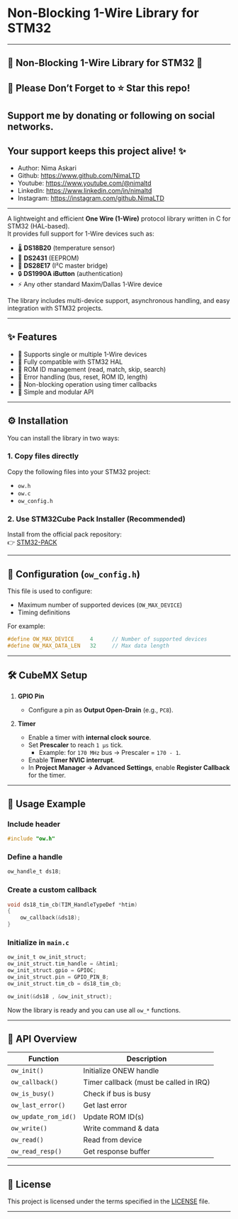 # Non-Blocking 1-Wire Library for STM32  
---  

## 🌟 Non-Blocking 1-Wire Library for STM32 🌟
## 💖 Please Don’t Forget to **⭐ Star** this repo!
## Support me by donating or following on social networks.
## Your support keeps this project alive! ✨

-  Author:     Nima Askari  
-  Github:     https://www.github.com/NimaLTD
-  Youtube:    https://www.youtube.com/@nimaltd  
-  LinkedIn:   https://www.linkedin.com/in/nimaltd  
-  Instagram:  https://instagram.com/github.NimaLTD  
---

A lightweight and efficient **One Wire (1-Wire)** protocol library written in C for STM32 (HAL-based).  
It provides full support for 1-Wire devices such as:  

- 🌡️ **DS18B20** (temperature sensor)  
- 🔋 **DS2431** (EEPROM)  
- 🔐 **DS28E17** (I²C master bridge)  
- 🔒 **DS1990A iButton** (authentication)  
- ⚡ Any other standard Maxim/Dallas 1-Wire device  

The library includes multi-device support, asynchronous handling, and easy integration with STM32 projects.  

---

## ✨ Features

- 🔹 Supports single or multiple 1-Wire devices  
- 🔹 Fully compatible with STM32 HAL
- 🔹 ROM ID management (read, match, skip, search)  
- 🔹 Error handling (bus, reset, ROM ID, length)  
- 🔹 Non-blocking operation using timer callbacks  
- 🔹 Simple and modular API  

---

## ⚙️ Installation

You can install the library in two ways:

### 1. Copy files directly  
Copy the following files into your STM32 project:  
- `ow.h`  
- `ow.c`  
- `ow_config.h`  

### 2. Use STM32Cube Pack Installer (Recommended)  
Install from the official pack repository:  
👉 [STM32-PACK](https://github.com/nimaltd/STM32-PACK)  

---

## 🔧 Configuration (`ow_config.h`)

This file is used to configure:  
- Maximum number of supported devices (`OW_MAX_DEVICE`)  
- Timing definitions  

For example:  

```c
#define OW_MAX_DEVICE     4      // Number of supported devices
#define OW_MAX_DATA_LEN   32     // Max data length
```

---

## 🛠 CubeMX Setup

1. **GPIO Pin**  
   - Configure a pin as **Output Open-Drain** (e.g., `PC8`).  

2. **Timer**  
   - Enable a timer with **internal clock source**.  
   - Set **Prescaler** to reach `1 µs` tick.  
     - Example: for `170 MHz` bus → Prescaler = `170 - 1`.  
   - Enable **Timer NVIC interrupt**.  
   - In **Project Manager → Advanced Settings**, enable **Register Callback** for the timer.  

---

## 🚀 Usage Example

### Include header
```c
#include "ow.h"
```

### Define a handle
```c
ow_handle_t ds18;
```

### Create a custom callback
```c
void ds18_tim_cb(TIM_HandleTypeDef *htim)
{
    ow_callback(&ds18);
}
```

### Initialize in `main.c`
```c
ow_init_t ow_init_struct;
ow_init_struct.tim_handle = &htim1;
ow_init_struct.gpio = GPIOC;
ow_init_struct.pin = GPIO_PIN_8;
ow_init_struct.tim_cb = ds18_tim_cb;

ow_init(&ds18 , &ow_init_struct);
```

Now the library is ready and you can use all `ow_*` functions.  

---

## 🧰 API Overview

| Function | Description |
|----------|-------------|
| `ow_init()` | Initialize ONEW handle |
| `ow_callback()` | Timer callback (must be called in IRQ) |
| `ow_is_busy()` | Check if bus is busy |
| `ow_last_error()` | Get last error |
| `ow_update_rom_id()` | Update ROM ID(s) |
| `ow_write()` | Write command & data |
| `ow_read()` | Read from device |
| `ow_read_resp()` | Get response buffer |

---

## 📜 License

This project is licensed under the terms specified in the [LICENSE](./LICENSE.TXT) file.  

---
